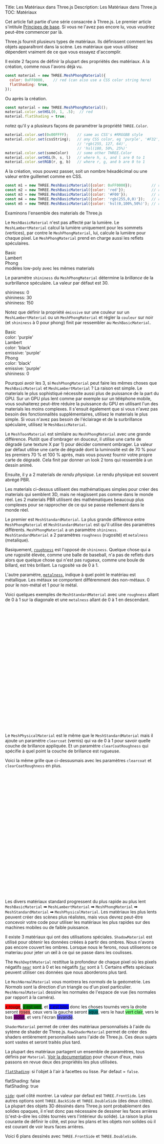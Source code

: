 Title: Les Matériaux dans Three.js
Description: Les Matériaux dans Three.js
TOC: Matériaux

Cet article fait partie d'une série consacrée à Three.js.
Le premier article s'intitule [Principes de base](fundamentals.html).
Si vous ne l'avez pas encore lu, vous voudriez peut-être commencer par là.

Three.js fournit plusieurs types de matériaux.
Ils définissent comment les objets apparaîtront dans la scène.
Les matériaux que vous utilisez dépendent vraiment de ce que vous essayez d'accomplir.

Il existe 2 façons de définir la plupart des propriétés des matériaux. A la création, comme nous l'avons déjà vu.

```js
const material = new THREE.MeshPhongMaterial({
  color: 0xFF0000,    // red (can also use a CSS color string here)
  flatShading: true,
});
```

Ou après la création.

```js
const material = new THREE.MeshPhongMaterial();
material.color.setHSL(0, 1, .5);  // red
material.flatShading = true;
```

notez qu'il y a plusieurs façons de paramétrer la propriété `THREE.Color`.

```js
material.color.set(0x00FFFF);    // same as CSS's #RRGGBB style
material.color.set(cssString);   // any CSS color, eg 'purple', '#F32',
                                 // 'rgb(255, 127, 64)',
                                 // 'hsl(180, 50%, 25%)'
material.color.set(someColor)    // some other THREE.Color
material.color.setHSL(h, s, l)   // where h, s, and l are 0 to 1
material.color.setRGB(r, g, b)   // where r, g, and b are 0 to 1
```

A la création, vous pouvez passer, soit un nombre héxadécimal ou une valeur entre guillemet comme en CSS.

```js
const m1 = new THREE.MeshBasicMaterial({color: 0xFF0000});         // rouge
const m2 = new THREE.MeshBasicMaterial({color: 'red'});            // rouge
const m3 = new THREE.MeshBasicMaterial({color: '#F00'});           // rouge
const m4 = new THREE.MeshBasicMaterial({color: 'rgb(255,0,0)'});   // rouge
const m5 = new THREE.MeshBasicMaterial({color: 'hsl(0,100%,50%)'); // rouge
```

Examinons l'ensemble des materials de Three.js

Le `MeshBasicMaterial` n'est pas affecté par la lumière.
Le `MeshLambertMaterial` calcul la lumière uniquement pour les sommets (vertices), par contre le `MeshPhongMaterial`, lui, calcule la lumière pour chaque pixel. Le `MeshPhongMaterial` prend en charge aussi les reflets spéculaires.

<div class="spread">
  <div>
    <div data-diagram="MeshBasicMaterial" ></div>
    <div class="code">Basic</div>
  </div>
  <div>
    <div data-diagram="MeshLambertMaterial" ></div>
    <div class="code">Lambert</div>
  </div>
  <div>
    <div data-diagram="MeshPhongMaterial" ></div>
    <div class="code">Phong</div>
  </div>
</div>
<div class="spread">
  <div>
    <div data-diagram="MeshBasicMaterialLowPoly" ></div>
  </div>
  <div>
    <div data-diagram="MeshLambertMaterialLowPoly" ></div>
  </div>
  <div>
    <div data-diagram="MeshPhongMaterialLowPoly" ></div>
  </div>
</div>
<div class="threejs_center code">modèles low-poly avec les mêmes materials</div>

Le paramètre `shininess` du `MeshPhongMaterial` détermine la *brillance* de la surbrillance spéculaire. La valeur par défaut est 30.

<div class="spread">
  <div>
    <div data-diagram="MeshPhongMaterialShininess0" ></div>
    <div class="code">shininess: 0</div>
  </div>
  <div>
    <div data-diagram="MeshPhongMaterialShininess30" ></div>
    <div class="code">shininess: 30</div>
  </div>
  <div>
    <div data-diagram="MeshPhongMaterialShininess150" ></div>
    <div class="code">shininess: 150</div>
  </div>
</div>

Notez que définir la propriété `émissive` sur une couleur sur un
`MeshLambertMaterial` ou un `MeshPhongMaterial` et régler la `couleur` sur noir
(et `shininess` à 0 pour phong) finit par ressembler au `MeshBasicMaterial`.

<div class="spread">
  <div>
    <div data-diagram="MeshBasicMaterialCompare" ></div>
    <div class="code">
      <div>Basic</div>
      <div>color: 'purple'</div>
    </div>
  </div>
  <div>
    <div data-diagram="MeshLambertMaterialCompare" ></div>
    <div class="code">
      <div>Lambert</div>
      <div>color: 'black'</div>
      <div>emissive: 'purple'</div>
    </div>
  </div>
  <div>
    <div data-diagram="MeshPhongMaterialCompare" ></div>
    <div class="code">
      <div>Phong</div>
      <div>color: 'black'</div>
      <div>emissive: 'purple'</div>
      <div>shininess: 0</div>
    </div>
  </div>
</div>

Pourquoi avoir les 3, si `MeshPhongMaterial` peut faire les mêmes choses que `MeshBasicMaterial` et `MeshLambertMaterial` ? La raison est simple. Le materials le plus sophistiqué nécessite aussi plus de puissance de la part du GPU. Sur un GPU plus lent comme par exemple sur un téléphone mobile, vous souhaiterez peut-être réduire la puissance du GPU  en utilisant l'un des materials les moins complexes. Il s'ensuit également que si vous n'avez pas besoin des fonctionnalités supplémentaires, utilisez le materials le plus simple. Si vous n'avez pas besoin de l'éclairage et de la surbrillance spéculaire, utilisez le `MeshBasicMaterial`.

Le `MeshToonMaterial` est similaire au `MeshPhongMaterial`
avec une grande différence. Plutôt que d'ombrager en douceur, il utilise une carte de dégradé (une texture X par 1) pour décider comment ombrager. La valeur par défaut utilise une carte de dégradé dont la luminosité est de 70 % pour les premiers 70 % et 100 % après, mais vous pouvez fournir votre propre carte de dégradé. Cela finit par donner un look 2 tons qui ressemble à un dessin animé.

<div class="spread">
  <div data-diagram="MeshToonMaterial"></div>
</div>

Ensuite, il y a 2 materials de *rendu physique*. Le rendu physique est souvent abrégé PBR.

Les materials ci-dessus utilisent des mathématiques simples pour créer des materials qui semblent 3D, mais ne réagissent pas comme dans le monde réel. Les 2 materials PBR utilisent des mathématiques beaucoup plus complexes pour se rapprocher de ce qui se passe réellement dans le monde réel.

Le premier est `MeshStandardMaterial`. La plus grande différence entre `MeshPhongMaterial` et `MeshStandardMaterial` est qu'il utilise des paramètres différents.
`MeshPhongMaterial` a un paramètre `shininess`. `MeshStandardMaterial` a 2 paramètres `roughness` (rugosité) et `metalness` (metalique).

Basiquement, [`roughness`](MeshStandardMaterial.roughness) est l'opposé de `shininess`.
Quelque chose qui a une rugosité élevée, comme une balle de baseball, n'a pas de reflets durs alors que quelque chose qui n'est pas rugueux, comme une boule de billard, est très brillant. La rugosité va de 0 à 1.

L'autre paramètre, [`metalness`](MeshStandardMaterial.metalness), indique
à quel point le matériau est métallique. Les métaux se comportent différemment des non-métaux. 0
pour le non-métal et 1 pour le métal.

Voici quelques exemples de `MeshStandardMaterial` avec une `roughness` allant de 0 à 1
sur la diagonale et une `metalness` allant de 0 à 1 en descendant.

<div data-diagram="MeshStandardMaterial" style="min-height: 400px"></div>

Le `MeshPhysicalMaterial` est le même que le `MeshStandardMaterial` mais il ajoute un paramètre `clearcoat` (vernis) qui va de 0 à 1 pour savoir quelle couche de brillance appliquée. Et un paramètre `clearCoatRoughness` qui spécifie à quel point la couche de brillance est rugueuse.

Voici la même grille que ci-dessusmais avec les paramètres `clearcoat` et `clearCoatRoughness` en plus.

<div data-diagram="MeshPhysicalMaterial" style="min-height: 400px"></div>

Les divers matériaux standard progressent du plus rapide au plus lent
`MeshBasicMaterial` ➡ `MeshLambertMaterial` ➡ `MeshPhongMaterial` ➡
`MeshStandardMaterial` ➡ `MeshPhysicalMaterial`. Les matériaux les plus lents peuvent créer des scènes plus réalistes, mais vous devrez peut-être concevoir votre code pour utiliser les matériaux les plus rapides sur des machines mobiles ou de faible puissance.

Il existe 3 matériaux qui ont des utilisations spéciales. `ShadowMaterial`
est utilisé pour obtenir les données créées à partir des ombres. Nous n'avons pas encore couvert les ombres. Lorsque nous le ferons, nous utiliserons ce materiau pour jeter un œil à ce qui se passe dans les coulisses.

The `MeshDepthMaterial` resttitue la profondeur de chaque pixel où les pixels
négatifs [`near`](PerspectiveCamera.near) sont à 0 et les négatifs [`far`](PerspectiveCamera.far) sont à 1.
Certains effets spéciaux peuvent utiliser ces données que nous aborderons plus tard.

<div class="spread">
  <div>
    <div data-diagram="MeshDepthMaterial"></div>
  </div>
</div>

Le `MeshNormalMaterial` vous montrera les *normals* de la geéometrie.
Les *Normals* sont la direction d'un triangle ou d'un pixel particulier.
`MeshNormalMaterial` dessine les normales de l'espace de vue (les normales par rapport à la caméra).

<span style="background: red;" class="color">x rouge</span>,
<span style="background: green;" class="dark-color">y est vert</span>, et
<span style="background: blue;" class="dark-color">z est bleu</span> donc les choses tournés vers la droite seront <span style="background: #FF7F7F;" class="color">roses</span>,
ceux vers la gauche seront <span style="background: #007F7F;" class="dark-color">aqua</span>,
vers le haut <span style="background: #7FFF7F;" class="color">vert clair</span>,
vers le bas <span style="background: #7F007F;" class="dark-color">violet</span>,
et vers l'écran <span style="background: #7F7FFF;" class="color">lavande</span>.

<div class="spread">
  <div>
    <div data-diagram="MeshNormalMaterial"></div>
  </div>
</div>

`ShaderMaterial` permet de créer des matériaux personnalisés à l'aide du sytème de shader de Three.js. `RawShaderMaterial` permet de créer des shaders entièrement personnalisés sans l'aide de Three.js. Ces deux sujets sont vastes et seront traités plus tard.

La plupart des matériaux partagent un ensemble de paramètres, tous définis par `Material`.
[Voir la documentation](Material) pour chacun d'eux, mais passons en revue deux des propriétés les plus utilisées.

[`flatShading`](Material.flatShading):
si l'objet à l'air à facettes ou lisse. Par defaut = `false`.

<div class="spread">
  <div>
    <div data-diagram="smoothShading"></div>
    <div class="code">flatShading: false</div>
  </div>
  <div>
    <div data-diagram="flatShading"></div>
    <div class="code">flatShading: true</div>
  </div>
</div>

[`side`](Material.side): quel côté montrer. La valeur par defaut est `THREE.FrontSide`.
Les autres options sont `THREE.BackSide` et `THREE.DoubleSide` (des deux côtés).
La plupart des objets 3D déssinés dans Three.js sont probablement des solides opaques, il n'est donc pas nécessaire de dessiner les faces arrières (c'est-à-dire les côtés tournés vers l'intérieur du solide). La raison la plus courante de définir le côté, est pour les plans et les objets non solides où il est courant de voir leurs faces arrières.

Voici 6 plans dessinés avec `THREE.FrontSide` et `THREE.DoubleSide`.

<div class="spread">
  <div>
    <div data-diagram="sideDefault" style="height: 250px;"></div>
    <div class="code">side: THREE.FrontSide</div>
  </div>
  <div>
    <div data-diagram="sideDouble" style="height: 250px;"></div>
    <div class="code">side: THREE.DoubleSide</div>
  </div>
</div>

Il y a vraiment beaucoup de choses à considérer avec les matériaux et il nous en reste encore beaucoup à faire. En particulier, nous avons principalement ignoré les textures qui ouvrent toute une série d'options. Avant de couvrir les textures, nous devons faire une pause et couvrir [la configuration de votre environnement de développement](setup.html)

<div class="threejs_bottombar">
<h3>material.needsUpdate</h3>
<p>
Ce sujet affecte rarement la plupart des applications Three.js, mais juste pour info...
Three.js applique les paramètres de matériau lorsqu'un matériau est utilisé, où "utilisé" signifie "quelque chose est rendu qui utilise le matériau". 
Certains paramètres de matériau ne sont appliqués qu'une seule fois car leur modification nécessite beaucoup de travail de la part de Three.js.
Dans ces cas, vous devez définir <code>material.needsUpdate = true</code> pour dire à Three.js d'appliquer vos modifications matérielles. Les paramètres les plus courants qui vous obligent à définir <code>needsUpdate</code> si vous modifiez les paramètres après avoir utilisé le matériau sont :
</p>
<ul>
  <li><code>flatShading</code></li>
  <li>ajouter ou supprimer une texture
    <p>
    Changer une texture est possible, mais si vous voulez passer de, aucune texture à l'utilisation d'une texture, ou l'inverse, vous devrez définir <code>needsUpdate = true</code>.
    </p>
    <p>Si vous souhaitez supprimer une texture, il est préférable de la remplacer par une texture blanche de 1 pixel de côté.</p>
  </li>
</ul>
<p>Comme mentionné ci-dessus, la plupart des applications ne rencontrent jamais ces problèmes. La plupart des applications ne basculent pas entre l'ombrage plat et l'ombrage non plat. La plupart des applications utilisent également des textures ou une couleur unie pour un matériau donné, elles passent rarement de l'une à l'autre.
</p>
</div>

<canvas id="c"></canvas>
<script type="module" src="../resources/threejs-materials.js"></script>

